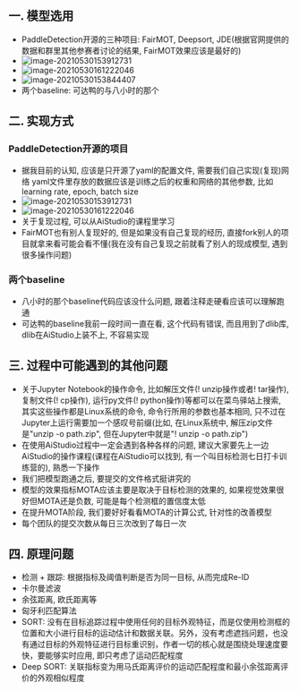 ## 一. 模型选用

- PaddleDetection开源的三种项目: FairMOT, Deepsort, JDE(根据官网提供的数据和群里其他参赛者讨论的结果, FairMOT效果应该是最好的)
- ![image-20210530153912731](C:\Users\lenovo\AppData\Roaming\Typora\typora-user-images\image-20210530153912731.png)
- ![image-20210530161222046](C:\Users\lenovo\AppData\Roaming\Typora\typora-user-images\image-20210530161222046.png)
- ![image-20210530153844407](C:\Users\lenovo\AppData\Roaming\Typora\typora-user-images\image-20210530153844407.png)
- 两个baseline: 可达鸭的与八小时的那个

##  二. 实现方式

### PaddleDetection开源的项目
- 据我目前的认知, 应该是只开源了yaml的配置文件, 需要我们自己实现(复现)网络
yaml文件里存放的数据应该是训练之后的权重和网络的其他参数, 比如learning rate, epoch, batch size
- ![image-20210530153912731](C:\Users\lenovo\AppData\Roaming\Typora\typora-user-images\image-20210530153912731.png)
- ![image-20210530161222046](C:\Users\lenovo\AppData\Roaming\Typora\typora-user-images\image-20210530161222046.png)
- 关于复现过程, 可以从AiStudio的课程里学习
- FairMOT也有别人复现好的, 但是如果没有自己复现的经历, 直接fork别人的项目就拿来看可能会看不懂(我在没有自己复现之前就看了别人的现成模型, 遇到很多操作问题)

### 两个baseline
- 八小时的那个baseline代码应该没什么问题, 跟着注释走硬看应该可以理解跑通
- 可达鸭的baseline我前一段时间一直在看, 这个代码有错误, 而且用到了dlib库, dlib在AiStudio上装不上, 不容易实现

## 三. 过程中可能遇到的其他问题
- 关于Jupyter Notebook的操作命令, 比如解压文件(! unzip操作或者! tar操作), 复制文件(! cp操作), 运行py文件(! python操作)等都可以在菜鸟驿站上搜索, 其实这些操作都是Linux系统的命令, 命令行所用的参数也基本相同, 只不过在Jupyter上运行需要加一个感叹号前缀(比如, 在Linux系统中, 解压zip文件是"unzip -o path.zip", 但在Jupyter中就是"! unzip -o path.zip")
- 在使用AiStudio过程中一定会遇到各种各样的问题, 建议大家要先上一边AiStudio的操作课程(课程在AiStudio可以找到, 有一个叫目标检测七日打卡训练营的), 熟悉一下操作
- 我们把模型跑通之后, 要提交的文件格式挺讲究的
- 模型的效果指标MOTA应该主要是取决于目标检测的效果的, 如果视觉效果很好但MOTA还是负数, 可能是每个检测框的置信度太低
- 在提升MOTA阶段, 我们要好好看看MOTA的计算公式, 针对性的改善模型
- 每个团队的提交次数从每日三次改到了每日一次

## 四. 原理问题

- 检测 + 跟踪: 根据指标及阈值判断是否为同一目标, 从而完成Re-ID
- 卡尔曼滤波
- 余弦距离, 欧氏距离等
- 匈牙利匹配算法
- SORT: 没有在目标追踪过程中使用任何的目标外观特征，而是仅使用检测框的位置和大小进行目标的运动估计和数据关联。另外，没有考虑遮挡问题，也没有通过目标的外观特征进行目标重识别，作者一切的核心就是围绕处理速度要快，要能够实时应用, 即只考虑了运动匹配程度
- Deep SORT: 关联指标变为用马氏距离评价的运动匹配程度和最小余弦距离评价的外观相似程度


